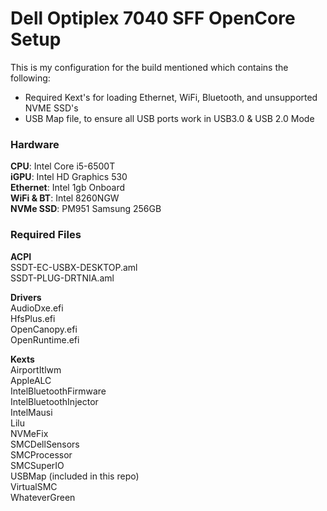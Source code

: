 # Dell Optiplex 7040 SFF OpenCore Setup

This is my configuration for the build mentioned which contains the following:
- Required Kext's for loading Ethernet, WiFi, Bluetooth, and unsupported NVME SSD's
- USB Map file, to ensure all USB ports work in USB3.0 & USB 2.0 Mode

### Hardware
**CPU**: Intel Core i5-6500T  
**iGPU**: Intel HD Graphics 530  
**Ethernet**: Intel 1gb Onboard   
**WiFi & BT**: Intel 8260NGW  
**NVMe SSD**: PM951 Samsung 256GB


### Required Files
**ACPI**  
SSDT-EC-USBX-DESKTOP.aml  
SSDT-PLUG-DRTNIA.aml  

**Drivers**  
AudioDxe.efi  
HfsPlus.efi  
OpenCanopy.efi  
OpenRuntime.efi

**Kexts**  
AirportItlwm  
AppleALC  
IntelBluetoothFirmware  
IntelBluetoothInjector  
IntelMausi  
Lilu  
NVMeFix  
SMCDellSensors  
SMCProcessor  
SMCSuperIO  
USBMap (included in this repo)  
VirtualSMC   
WhateverGreen  


